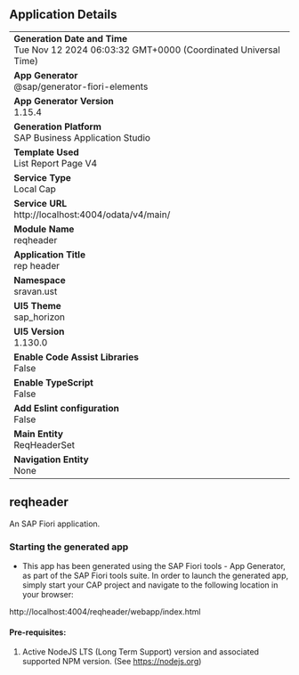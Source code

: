 ## Application Details
|               |
| ------------- |
|**Generation Date and Time**<br>Tue Nov 12 2024 06:03:32 GMT+0000 (Coordinated Universal Time)|
|**App Generator**<br>@sap/generator-fiori-elements|
|**App Generator Version**<br>1.15.4|
|**Generation Platform**<br>SAP Business Application Studio|
|**Template Used**<br>List Report Page V4|
|**Service Type**<br>Local Cap|
|**Service URL**<br>http://localhost:4004/odata/v4/main/|
|**Module Name**<br>reqheader|
|**Application Title**<br>rep header |
|**Namespace**<br>sravan.ust|
|**UI5 Theme**<br>sap_horizon|
|**UI5 Version**<br>1.130.0|
|**Enable Code Assist Libraries**<br>False|
|**Enable TypeScript**<br>False|
|**Add Eslint configuration**<br>False|
|**Main Entity**<br>ReqHeaderSet|
|**Navigation Entity**<br>None|

## reqheader

An SAP Fiori application.

### Starting the generated app

-   This app has been generated using the SAP Fiori tools - App Generator, as part of the SAP Fiori tools suite.  In order to launch the generated app, simply start your CAP project and navigate to the following location in your browser:

http://localhost:4004/reqheader/webapp/index.html

#### Pre-requisites:

1. Active NodeJS LTS (Long Term Support) version and associated supported NPM version.  (See https://nodejs.org)


